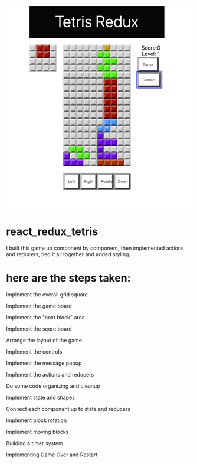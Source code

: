 
![alt text][logo] 

[logo]: react_redux_tetris/public/tetris.jpg?raw=true "React Tetris"

# react_redux_tetris

I built this game up component by component, then implemented actions and reducers, tied it all together and added styling. 

# here are the steps taken:

Implement the overall grid square

Implement the game board

Implement the "next block" area

Implement the score board

Arrange the layout of the game

Implement the controls

Implement the message popup

Implement the actions and reducers

Do some code organizing and cleanup

Implement state and shapes

Connect each component up to state and reducers

Implement block rotation

Implement moving blocks

Building a timer system

Implementing Game Over and Restart
